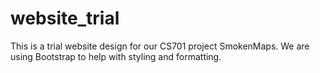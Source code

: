 # website_trial

This is a trial website design for our CS701 project SmokenMaps. 
We are using Bootstrap to help with styling and formatting. 

